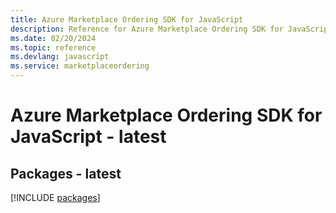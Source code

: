 ```yaml
---
title: Azure Marketplace Ordering SDK for JavaScript
description: Reference for Azure Marketplace Ordering SDK for JavaScript
ms.date: 02/20/2024
ms.topic: reference
ms.devlang: javascript
ms.service: marketplaceordering
---
```

# Azure Marketplace Ordering SDK for JavaScript - latest
## Packages - latest
[!INCLUDE [packages](marketplace-ordering-index.md)]